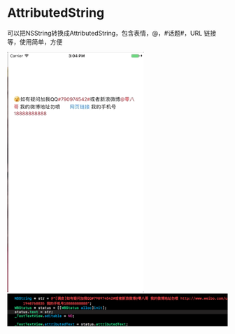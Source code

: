 # AttributedString
可以把NSString转换成AttributedString，包含表情，@，#话题#，URL 链接等，使用简单，方便

![image](https://github.com/wangwenbo0455/AttributedString/blob/master/AttributedString/AttributedString/111.gif)  
![image](https://github.com/wangwenbo0455/AttributedString/blob/master/AttributedString/AttributedString/22222.png) 
